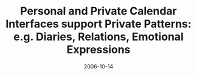 ---
abstract: ''
authors:
- Martin Tomitsch
- Thomas Grechenig
- Pia Wascher
date: '2006-10-14'
featured: false
links:
- name: Publik
  url: https://publik.tuwien.ac.at/showentry.php?ID=140747&lang=2
publication: 'Talk: Nordic conference on Human-computer interaction (NordiCHI), Oslo,
  Norway; 10-14-2006 - 10-18-2006; in: "Proceedings of the Nordic conference on Human-computer
  interaction - NordiCHI 2006", (2006), 4 pages'
publication_types:
- '1'
publishDate: '2006-10-14'
title: 'Personal and Private Calendar Interfaces support Private Patterns: e.g. Diaries,
  Relations, Emotional Expressions'
url_pdf: ''
---